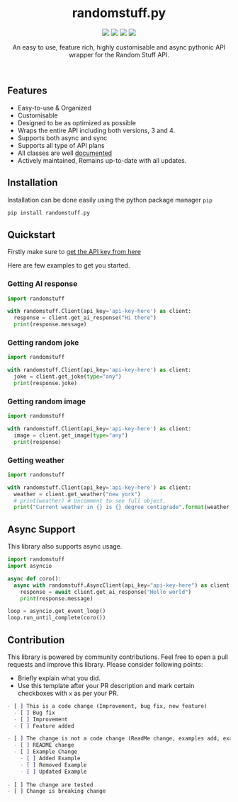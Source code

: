 <div>
  <h1 align='center'>
    randomstuff.py
  </h1>
</div>
<div>
  <p align='center'>
    <img src=https://img.shields.io/pypi/dm/randomstuff.py?color=success&label=PyPi%20Downloads&style=flat-square>
    <img src=https://img.shields.io/github/issues/nerdguyahmad/randomstuff.py?color=success&label=Active%20Issues&style=flat-square>
    <img src=https://img.shields.io/badge/License-MIT-informational>
    <img src=https://img.shields.io/badge/Stable_Version-1.6.0-informational>
  </p>
  <p align='center'>
    An easy to use, feature rich, highly customisable and async pythonic API wrapper for the Random Stuff API.
  </p>
</div>
<br>

## Features
- Easy-to-use & Organized
- Customisable
- Designed to be as optimized as possible
- Wraps the entire API including both versions, 3 and 4.
- Supports both async and sync
- Supports all type of API plans
- All classes are well [documented](https://nerdguyahmad.gitbook.io/randomstuff)
- Actively maintained, Remains up-to-date with all updates.

## Installation
Installation can be done easily using the python package manager `pip`
```bash
pip install randomstuff.py
```

## Quickstart
Firstly make sure to [get the API key from here](https://api.pgamerx.com/register)

Here are few examples to get you started.

### Getting AI response
```py
import randomstuff

with randomstuff.Client(api_key='api-key-here') as client:
  response = client.get_ai_response("Hi there")
  print(response.message)
```

### Getting random joke
```py
import randomstuff

with randomstuff.Client(api_key='api-key-here') as client:
  joke = client.get_joke(type="any")
  print(response.joke)
```

### Getting random image
```py
import randomstuff

with randomstuff.Client(api_key='api-key-here') as client:
  image = client.get_image(type="any")
  print(response)
```

### Getting weather
```py
import randomstuff

with randomstuff.Client(api_key='api-key-here') as client:
  weather = client.get_weather("new york")
  # print(weather) # Uncomment to see full object.
  print("Current weather in {} is {} degree centigrade".format(weather.location.name, weather.current.temperature))
```

## Async Support
This library also supports async usage.
```py
import randomstuff
import asyncio

async def coro():
  async with randomstuff.AsyncClient(api_key="api-key-here") as client:
    response = await client.get_ai_response("Hello world")
    print(response.message)

loop = asyncio.get_event_loop()
loop.run_until_complete(coro())
```
  
## Contribution
This library is powered by community contributions. Feel free to open a pull requests and improve this library. Please consider following points:
- Briefly explain what you did.
- Use this template after your PR description and mark certain checkboxes with `x` as per your PR.
```md
- [ ] This is a code change (Improvement, bug fix, new feature)
  - [ ] Bug fix
  - [ ] Improvement
  - [ ] Feature added

- [ ] The change is not a code change (ReadMe change, examples add, examples update etc.)
  - [ ] README change
  - [ ] Example Change
    - [ ] Added Example
    - [ ] Removed Example
    - [ ] Updated Example
  
- [ ] The change are tested
- [ ] Change is breaking change
```
